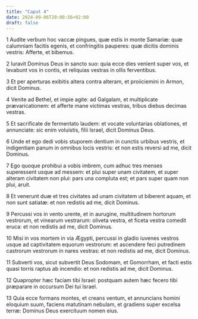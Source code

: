 ```yaml
---
title: "Caput 4"
date: 2024-09-06T20:00:56+02:00
draft: false
---
```



1 Audite verbum hoc vaccæ pingues, quæ estis in monte Samariæ: quæ calumniam facitis egenis, et confringitis pauperes: quæ dicitis dominis vestris: Afferte, et bibemus.

2 Iuravit Dominus Deus in sancto suo: quia ecce dies venient super vos, et levabunt vos in contis, et reliquias vestras in ollis ferventibus.

3 Et per aperturas exibitis altera contra alteram, et proiiciemini in Armon, dicit Dominus.

4 Venite ad Bethel, et impie agite: ad Galgalam, et multiplicate prævaricationem: et afferte mane victimas vestras, tribus diebus decimas vestras.

5 Et sacrificate de fermentato laudem: et vocate voluntarias oblationes, et annunciate: sic enim voluistis, filii Israel, dicit Dominus Deus.

6 Unde et ego dedi vobis stuporem dentium in cunctis urbibus vestris, et indigentiam panum in omnibus locis vestris: et non estis reversi ad me, dicit Dominus.

7 Ego quoque prohibui a vobis imbrem, cum adhuc tres menses superessent usque ad messem: et plui super unam civitatem, et super alteram civitatem non plui: pars una compluta est; et pars super quam non plui, aruit.

8 Et venerunt duæ et tres civitates ad unam civitatem ut biberent aquam, et non sunt satiatæ: et non redistis ad me, dicit Dominus.

9 Percussi vos in vento urente, et in aurugine, multitudinem hortorum vestrorum, et vinearum vestrarum: oliveta vestra, et ficeta vestra comedit eruca: et non redistis ad me, dicit Dominus.

10 Misi in vos mortem in via Ægypti, percussi in gladio iuvenes vestros usque ad captivitatem equorum vestrorum: et ascendere feci putredinem castrorum vestrorum in nares vestras: et non redistis ad me, dicit Dominus.

11 Subverti vos, sicut subvertit Deus Sodomam, et Gomorrham, et facti estis quasi torris raptus ab incendio: et non redistis ad me, dicit Dominus.

12 Quapropter hæc faciam tibi Israel: postquam autem hæc fecero tibi præparare in occursum Dei tui Israel.

13 Quia ecce formans montes, et creans ventum, et annuncians homini eloquium suum, faciens matutinam nebulam, et gradiens super excelsa terræ: Dominus Deus exercituum nomen eius.

